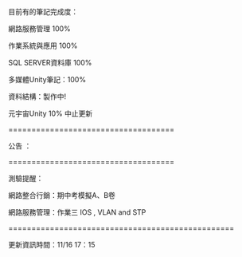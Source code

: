 目前有的筆記完成度：

網路服務管理 100%

作業系統與應用 100%

SQL SERVER資料庫 100%

多媒體Unity筆記：100%

資料結構：製作中!

元宇宙Unity 10% 中止更新

====================================

公告 ：


====================================

測驗提醒：

網路整合行銷：期中考模擬A、B卷

網路服務管理：作業三 IOS , VLAN and STP

=================================================

更新資訊時間：11/16 17：15
